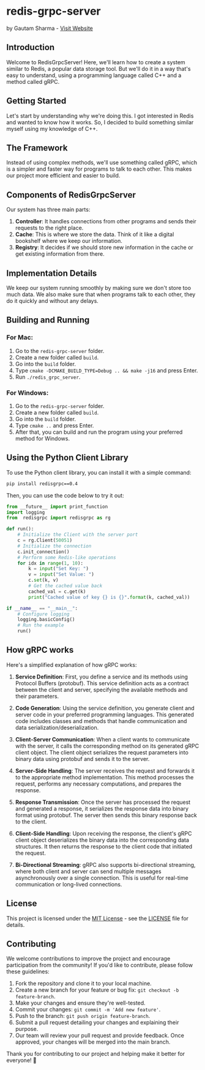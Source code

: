 # redis-grpc-server

by Gautam Sharma - [Visit Website](https://gsharma.dev)

## Introduction

Welcome to RedisGrpcServer! Here, we'll learn how to create a system similar to Redis, a popular data storage tool. But we'll do it in a way that's easy to understand, using a programming language called C++ and a method called gRPC.

## Getting Started

Let's start by understanding why we're doing this. I got interested in Redis and wanted to know how it works. So, I decided to build something similar myself using my knowledge of C++.

## The Framework

Instead of using complex methods, we'll use something called gRPC, which is a simpler and faster way for programs to talk to each other. This makes our project more efficient and easier to build.

## Components of RedisGrpcServer

Our system has three main parts:

1. **Controller**: It handles connections from other programs and sends their requests to the right place.
2. **Cache**: This is where we store the data. Think of it like a digital bookshelf where we keep our information.
3. **Registry**: It decides if we should store new information in the cache or get existing information from there.

## Implementation Details

We keep our system running smoothly by making sure we don't store too much data. We also make sure that when programs talk to each other, they do it quickly and without any delays.

## Building and Running

### For Mac:

1. Go to the `redis-grpc-server` folder.
2. Create a new folder called `build`.
3. Go into the `build` folder.
4. Type `cmake -DCMAKE_BUILD_TYPE=Debug .. && make -j16` and press Enter.
5. Run `./redis_grpc_server`.

### For Windows:

1. Go to the `redis-grpc-server` folder.
2. Create a new folder called `build`.
3. Go into the `build` folder.
4. Type `cmake ..` and press Enter.
5. After that, you can build and run the program using your preferred method for Windows.

## Using the Python Client Library

To use the Python client library, you can install it with a simple command:

```bash
pip install redisgrpc==0.4
```

Then, you can use the code below to try it out:

```python
from __future__ import print_function
import logging
from  redisgrpc import redisgrpc as rg

def run():
    # Initialize the Client with the server port
    c = rg.Client(50051)
    # Initialize the connection
    c.init_connection()
    # Perform some Redis-like operations
    for idx in range(1, 10):
        k = input("Set Key: ")
        v = input("Set Value: ")
        c.set(k, v)
        # Get the cached value back
        cached_val = c.get(k)
        print("Cached value of key {} is {}".format(k, cached_val))

if __name__ == "__main__":
    # Configure logging
    logging.basicConfig()
    # Run the example
    run()
```

## How gRPC works
Here's a simplified explanation of how gRPC works:

1. **Service Definition**: First, you define a service and its methods using Protocol Buffers (protobuf). This service definition acts as a contract between the client and server, specifying the available methods and their parameters.

2. **Code Generation**: Using the service definition, you generate client and server code in your preferred programming languages. This generated code includes classes and methods that handle communication and data serialization/deserialization.

3. **Client-Server Communication**: When a client wants to communicate with the server, it calls the corresponding method on its generated gRPC client object. The client object serializes the request parameters into binary data using protobuf and sends it to the server.

4. **Server-Side Handling**: The server receives the request and forwards it to the appropriate method implementation. This method processes the request, performs any necessary computations, and prepares the response.

5. **Response Transmission**: Once the server has processed the request and generated a response, it serializes the response data into binary format using protobuf. The server then sends this binary response back to the client.

6. **Client-Side Handling**: Upon receiving the response, the client's gRPC client object deserializes the binary data into the corresponding data structures. It then returns the response to the client code that initiated the request.

7. **Bi-Directional Streaming**: gRPC also supports bi-directional streaming, where both client and server can send multiple messages asynchronously over a single connection. This is useful for real-time communication or long-lived connections.


## License

This project is licensed under the [MIT License](https://opensource.org/licenses/MIT) - see the [LICENSE](LICENSE) file for details.

## Contributing

We welcome contributions to improve the project and encourage participation from the community! If you'd like to contribute, please follow these guidelines:

1. Fork the repository and clone it to your local machine.
2. Create a new branch for your feature or bug fix: `git checkout -b feature-branch`.
3. Make your changes and ensure they're well-tested.
4. Commit your changes: `git commit -m 'Add new feature'`.
5. Push to the branch: `git push origin feature-branch`.
6. Submit a pull request detailing your changes and explaining their purpose.
7. Our team will review your pull request and provide feedback. Once approved, your changes will be merged into the main branch.

Thank you for contributing to our project and helping make it better for everyone! 🎉


